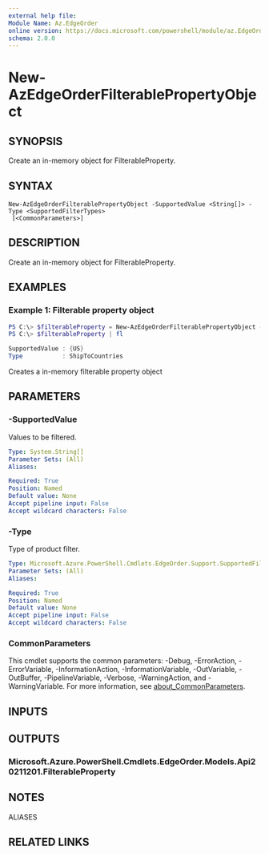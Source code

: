 ```yaml
---
external help file:
Module Name: Az.EdgeOrder
online version: https://docs.microsoft.com/powershell/module/az.EdgeOrder/new-AzEdgeOrderFilterablePropertyObject
schema: 2.0.0
---
```


# New-AzEdgeOrderFilterablePropertyObject

## SYNOPSIS
Create an in-memory object for FilterableProperty.

## SYNTAX

```
New-AzEdgeOrderFilterablePropertyObject -SupportedValue <String[]> -Type <SupportedFilterTypes>
 [<CommonParameters>]
```

## DESCRIPTION
Create an in-memory object for FilterableProperty.

## EXAMPLES

### Example 1: Filterable property object 
```powershell
PS C:\> $filterableProperty = New-AzEdgeOrderFilterablePropertyObject -Type "ShipToCountries" -SupportedValue @("US")
PS C:\> $filterableProperty | fl

SupportedValue : {US}
Type           : ShipToCountries
```

Creates a in-memory filterable property object

## PARAMETERS

### -SupportedValue
Values to be filtered.

```yaml
Type: System.String[]
Parameter Sets: (All)
Aliases:

Required: True
Position: Named
Default value: None
Accept pipeline input: False
Accept wildcard characters: False
```

### -Type
Type of product filter.

```yaml
Type: Microsoft.Azure.PowerShell.Cmdlets.EdgeOrder.Support.SupportedFilterTypes
Parameter Sets: (All)
Aliases:

Required: True
Position: Named
Default value: None
Accept pipeline input: False
Accept wildcard characters: False
```

### CommonParameters
This cmdlet supports the common parameters: -Debug, -ErrorAction, -ErrorVariable, -InformationAction, -InformationVariable, -OutVariable, -OutBuffer, -PipelineVariable, -Verbose, -WarningAction, and -WarningVariable. For more information, see [about_CommonParameters](http://go.microsoft.com/fwlink/?LinkID=113216).

## INPUTS

## OUTPUTS

### Microsoft.Azure.PowerShell.Cmdlets.EdgeOrder.Models.Api20211201.FilterableProperty

## NOTES

ALIASES

## RELATED LINKS

